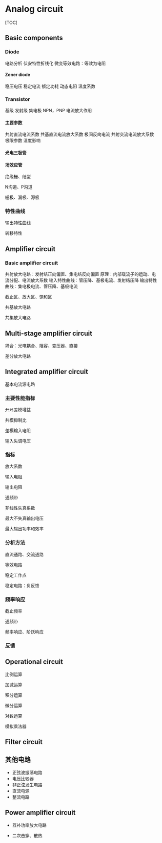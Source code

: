 # Analog circuit

[TOC]

## Basic components
### Diode
电路分析
伏安特性折线化
微变等效电路：等效为电阻

#### Zener diode
稳压电压
稳定电流
额定功耗
动态电阻
温度系数

### Transistor



基级
发射级
集电极
NPN，PNP
电流放大作用

#### 主要参数
共射直流电流系数
共基直流电流放大系数
极间反向电流
共射交流电流放大系数
极限参数
温度影响

#### 光电三极管

#### 场效应管

绝缘栅、结型

N沟道、P沟道

栅极、漏极、源极

### 特性曲线

输出特性曲线

转移特性

## Amplifier circuit
### Basic amplifier circuit

共射放大电路：发射结正向偏置、集电结反向偏置
原理：内部载流子的运动、电流分配、电流放大系数
输入特性曲线：管压降、基极电流、发射结压降
输出特性曲线：集电极电流、管压降、基极电流

截止区、放大区、饱和区

共基放大电路

共集放大电路

## Multi-stage amplifier circuit

耦合：光电耦合、阻容、变压器、直接

差分放大电路

## Integrated amplifier circuit

基本电流源电路

### 主要性能指标

开环差模增益

共模抑制比

差模输入电阻

输入失调电压

### 指标

放大系数

输入电阻

输出电阻

通频带

非线性失真系数

最大不失真输出电压

最大输出功率和效率

### 分析方法

直流通路、交流通路

等效电路

稳定工作点

稳定电路：负反馈


### 频率响应

截止频率

通频带

频率响应、阶跃响应

### 反馈

## Operational circuit

比例运算

加减运算

积分运算

微分运算

对数运算

模拟乘法器

## Filter circuit

## 其他电路

- 正弦波振荡电路
- 电压比较器
- 非正弦发生电路
- 直流电源
- 整流电路

## Power amplifier circuit

- 互补功率放大电路

- 二次击穿、散热
